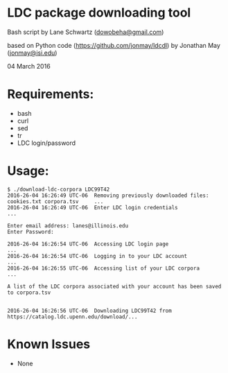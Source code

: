 # LDC package downloading tool

Bash script by Lane Schwartz (dowobeha@gmail.com)

based on Python code (https://github.com/jonmay/ldcdl) by Jonathan May (jonmay@isi.edu)

04 March 2016


# Requirements:

* bash
* curl
* sed
* tr
* LDC login/password


# Usage:

```
$ ./download-ldc-corpora LDC99T42
2016-26-04 16:26:49 UTC-06  Removing previously downloaded files: cookies.txt corpora.tsv     ...
2016-26-04 16:26:49 UTC-06  Enter LDC login credentials                                       ...

Enter email address: lanes@illinois.edu
Enter Password: 

2016-26-04 16:26:54 UTC-06  Accessing LDC login page                                          ...
2016-26-04 16:26:54 UTC-06  Logging in to your LDC account                                    ...
2016-26-04 16:26:55 UTC-06  Accessing list of your LDC corpora                                ...

A list of the LDC corpora associated with your account has been saved to corpora.tsv


2016-26-04 16:26:56 UTC-06  Downloading LDC99T42 from https://catalog.ldc.upenn.edu/download/...
```

# Known Issues

* None
